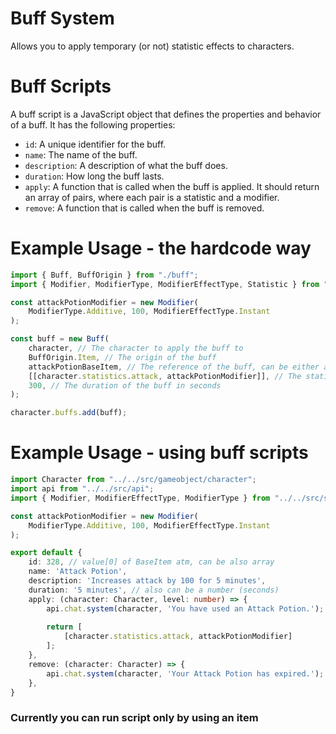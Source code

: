 # Buff System
Allows you to apply temporary (or not) statistic effects to characters.
# Buff Scripts
A buff script is a JavaScript object that defines the properties and behavior of a buff. It has the following properties:

- `id`: A unique identifier for the buff.
- `name`: The name of the buff.
- `description`: A description of what the buff does.
- `duration`: How long the buff lasts.
- `apply`: A function that is called when the buff is applied. It should return an array of pairs, where each pair is a statistic and a modifier.
- `remove`: A function that is called when the buff is removed.

# Example Usage - the hardcode way

```ts
import { Buff, BuffOrigin } from "./buff";
import { Modifier, ModifierType, ModifierEffectType, Statistic } from "./statistic";

const attackPotionModifier = new Modifier(
    ModifierType.Additive, 100, ModifierEffectType.Instant
);

const buff = new Buff(
    character, // The character to apply the buff to
    BuffOrigin.Item, // The origin of the buff
    attackPotionBaseItem, // The reference of the buff, can be either a string or class reference like BaseItem (very recommended)
    [[character.statistics.attack, attackPotionModifier]], // The statistics to modify
    300, // The duration of the buff in seconds
);

character.buffs.add(buff);
```

# Example Usage - using buff scripts

```ts
import Character from "../../src/gameobject/character";
import api from "../../src/api";
import { Modifier, ModifierEffectType, ModifierType } from "../../src/system/core/statistic";

const attackPotionModifier = new Modifier(
    ModifierType.Additive, 100, ModifierEffectType.Instant
);

export default {
    id: 328, // value[0] of BaseItem atm, can be also array
    name: 'Attack Potion',
    description: 'Increases attack by 100 for 5 minutes',
    duration: '5 minutes', // also can be a number (seconds)
    apply: (character: Character, level: number) => {
        api.chat.system(character, 'You have used an Attack Potion.');
        
        return [
            [character.statistics.attack, attackPotionModifier]
        ];
    },
    remove: (character: Character) => {
        api.chat.system(character, 'Your Attack Potion has expired.');
    },
}
```

### **Currently you can run script only by using an item** 